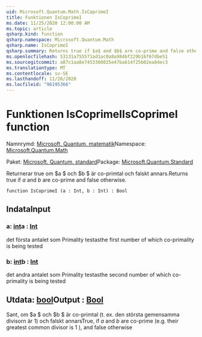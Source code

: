 ```yaml
---
uid: Microsoft.Quantum.Math.IsCoprimeI
title: Funktionen IsCoprimeI
ms.date: 11/25/2020 12:00:00 AM
ms.topic: article
qsharp.kind: function
qsharp.namespace: Microsoft.Quantum.Math
qsharp.name: IsCoprimeI
qsharp.summary: Returns true if $a$ and $b$ are co-prime and false otherwise.
ms.openlocfilehash: 53131a755571ad1ac0a8a984bf229b16f67dbe51
ms.sourcegitcommit: a87c1aa8e7453360025e47ba614f25b02ea84ec3
ms.translationtype: MT
ms.contentlocale: sv-SE
ms.lasthandoff: 11/26/2020
ms.locfileid: "96195366"
---
```

# <a name="iscoprimei-function"></a><span data-ttu-id="df09c-102">Funktionen IsCoprimeI</span><span class="sxs-lookup"><span data-stu-id="df09c-102">IsCoprimeI function</span></span>

<span data-ttu-id="df09c-103">Namnrymd: [Microsoft. Quantum. matematik](xref:Microsoft.Quantum.Math)</span><span class="sxs-lookup"><span data-stu-id="df09c-103">Namespace: [Microsoft.Quantum.Math](xref:Microsoft.Quantum.Math)</span></span>

<span data-ttu-id="df09c-104">Paket: [Microsoft. Quantum. standard](https://nuget.org/packages/Microsoft.Quantum.Standard)</span><span class="sxs-lookup"><span data-stu-id="df09c-104">Package: [Microsoft.Quantum.Standard](https://nuget.org/packages/Microsoft.Quantum.Standard)</span></span>


<span data-ttu-id="df09c-105">Returnerar true om $a $ och $b $ är co-primtal och falskt annars.</span><span class="sxs-lookup"><span data-stu-id="df09c-105">Returns true if $a$ and $b$ are co-prime and false otherwise.</span></span>

```qsharp
function IsCoprimeI (a : Int, b : Int) : Bool
```


## <a name="input"></a><span data-ttu-id="df09c-106">Indata</span><span class="sxs-lookup"><span data-stu-id="df09c-106">Input</span></span>

### <a name="a--int"></a><span data-ttu-id="df09c-107">a: [int](xref:microsoft.quantum.lang-ref.int)</span><span class="sxs-lookup"><span data-stu-id="df09c-107">a : [Int](xref:microsoft.quantum.lang-ref.int)</span></span>

<span data-ttu-id="df09c-108">det första antalet som Primality testas</span><span class="sxs-lookup"><span data-stu-id="df09c-108">the first number of which co-primality is being tested</span></span>


### <a name="b--int"></a><span data-ttu-id="df09c-109">b: [int](xref:microsoft.quantum.lang-ref.int)</span><span class="sxs-lookup"><span data-stu-id="df09c-109">b : [Int](xref:microsoft.quantum.lang-ref.int)</span></span>

<span data-ttu-id="df09c-110">det andra antalet som Primality testas</span><span class="sxs-lookup"><span data-stu-id="df09c-110">the second number of which co-primality is being tested</span></span>



## <a name="output--bool"></a><span data-ttu-id="df09c-111">Utdata: [bool](xref:microsoft.quantum.lang-ref.bool)</span><span class="sxs-lookup"><span data-stu-id="df09c-111">Output : [Bool](xref:microsoft.quantum.lang-ref.bool)</span></span>

<span data-ttu-id="df09c-112">Sant, om $a $ och $b $ är co-primtal (t. ex. den största gemensamma divisorn är 1) och falskt annars</span><span class="sxs-lookup"><span data-stu-id="df09c-112">True, if $a$ and $b$ are co-prime (e.g. their greatest common divisor is 1 ), and false otherwise</span></span>